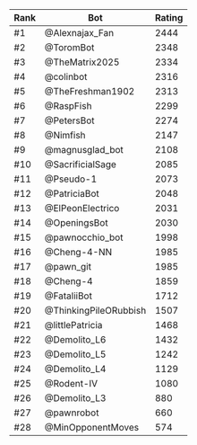 Rank|Bot|Rating
---|---|---
#1|@Alexnajax_Fan|2444
#2|@ToromBot|2348
#3|@TheMatrix2025|2334
#4|@colinbot|2316
#5|@TheFreshman1902|2313
#6|@RaspFish|2299
#7|@PetersBot|2274
#8|@Nimfish|2147
#9|@magnusglad_bot|2108
#10|@SacrificialSage|2085
#11|@Pseudo-1|2073
#12|@PatriciaBot|2048
#13|@ElPeonElectrico|2031
#14|@OpeningsBot|2030
#15|@pawnocchio_bot|1998
#16|@Cheng-4-NN|1985
#17|@pawn_git|1985
#18|@Cheng-4|1859
#19|@FataliiBot|1712
#20|@ThinkingPileORubbish|1507
#21|@littlePatricia|1468
#22|@Demolito_L6|1432
#23|@Demolito_L5|1242
#24|@Demolito_L4|1129
#25|@Rodent-IV|1080
#26|@Demolito_L3|880
#27|@pawnrobot|660
#28|@MinOpponentMoves|574
